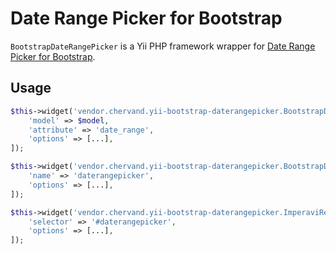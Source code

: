 Date Range Picker for Bootstrap
========================

`BootstrapDateRangePicker` is a Yii PHP framework wrapper for [Date Range Picker for Bootstrap](https://github.com/dangrossman/bootstrap-daterangepicker).

Usage
-----

```php
$this->widget('vendor.chervand.yii-bootstrap-daterangepicker.BootstrapDateRangePicker', [
	'model' => $model,
	'attribute' => 'date_range',
	'options' => [...],
]);
```

```php
$this->widget('vendor.chervand.yii-bootstrap-daterangepicker.BootstrapDateRangePicker', [
	'name' => 'daterangepicker',
	'options' => [...],
]);
```

```php
$this->widget('vendor.chervand.yii-bootstrap-daterangepicker.ImperaviRedactorWidget', [
	'selector' => '#daterangepicker',
	'options' => [...],
]);
```
